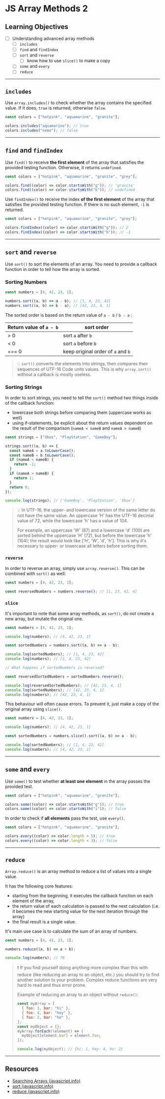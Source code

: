 # JS Array Methods 2

## Learning Objectives

- [ ] Understanding advanced array methods
  - [ ] `includes`
  - [ ] `find` and `findIndex`
  - [ ] `sort` and `reverse`
    - [ ] know how to use `slice()` to make a copy
  - [ ] `some` and `every`
  - [ ] `reduce`

---

## `includes`

Use `array.includes()` to check whether the array contains the specified value. If it does, `true`
is returned, otherwise `false`.

```js
const colors = ["hotpink", "aquamarine", "granite"];

colors.includes("aquamarine"); // true
colors.includes("nemo"); // false
```

---

## `find` and `findIndex`

Use `find()` to receive **the first element** of the array that satisfies the provided testing
function. Otherwise, it returns `undefined`.

```js
const colors = ["hotpink", "aquamarine", "granite", "grey"];

colors.find((color) => color.startsWith("g")); // 'granite'
colors.find((color) => color.startsWith("b")); // undefined
```

Use `findIndex()` to receive the index **of the first element** of the array that satisfies the
provided testing function. If there is no such element, `-1` is returned.

```js
const colors = ["hotpink", "aquamarine", "granite", "grey"];

colors.findIndex((color) => color.startsWith("g")); // 2
colors.findIndex((color) => color.startsWith("b")); // -1
```

---

## `sort` and `reverse`

Use `sort()` to sort the elements of an array. You need to provide a callback function in order to
tell how the array is sorted.

### Sorting Numbers

```js
const numbers = [4, 42, 23, 1];

numbers.sort((a, b) => a - b); // [1, 4, 23, 42]
numbers.sort((a, b) => b - a); // [42, 23, 4, 1]
```

The sorted order is based on the return value of `a - b` / `b - a` :

| Return value of `a - b` | sort order                         |
| ----------------------- | ---------------------------------- |
| > 0                     | sort `a` after `b`                 |
| < 0                     | sort `a` before `b`                |
| === 0                   | keep original order of `a` and `b` |

> 💡 `sort()` converts the elements into strings, then compares their sequences of UTF-16 Code units
> values. This is why `array.sort()` without a callback is mostly useless.

### Sorting Strings

In order to sort strings, you need to tell the `sort()` method two things inside of the callback
function:

- lowercase both strings before comparing them (uppercase works as well)
- using if-statements, be explicit about the return values dependent on the result of the comparison
  (`nameA < nameB` and `nameA > nameB`)

```js
const strings = ["Xbox", "PlayStation", "GameBoy"];

strings.sort((a, b) => {
  const nameA = a.toLowerCase();
  const nameB = b.toLowerCase();
  if (nameA < nameB) {
    return -1;
  }
  if (nameA > nameB) {
    return 1;
  }
  return 0;
});

console.log(strings); // ['GameBoy', 'PlayStation', 'Xbox']
```

> 💡 In UTF-16, the upper- and lowercase version of the same letter do not have the same value. An
> uppercase 'H' has the UTF-16 decimal value of 72, while the lowercase 'h' has a value of 104.
>
> For example, an uppercase 'W' (87) and a lowercase 'd' (100) are sorted behind the uppercase 'H'
> (72), but before the lowercase 'h' (104); the result would look like ['H', 'W', 'd', 'h']. This is
> why it's necessary to upper- or lowercase all letters before sorting them.

### `reverse`

In order to reverse an array, simply use `array.reverse()`. This can be combined with `sort()` as
well:

```js
const numbers = [4, 42, 23, 1];

const reversedNumbers = numbers.reverse(); // [1, 23, 42, 4]
```

### `slice`

It's important to note that some array methods, as `sort()`, do not create a new array, but mutate
the original one.

```js
const numbers = [4, 42, 23, 1];

console.log(numbers); // [4, 42, 23, 1]

const sortedNumbers = numbers.sort((a, b) => a - b);

console.log(sortedNumbers); // [1, 4, 23, 42]
console.log(numbers); // [1, 4, 23, 42]

// What happens if sortedNumbers is reversed?

const reversedSortedNumbers = sortedNumbers.reverse();

console.log(reversedSortedNumbers); // [42, 23, 4, 1]
console.log(sortedNumbers); // [42, 23, 4, 1]
console.log(numbers); // [42, 23, 4, 1]
```

This behaviour will often cause errors. To prevent it, just make a copy of the original array using
`slice()`.

```js
const numbers = [4, 42, 23, 1];

console.log(numbers); // [4, 42, 23, 1]

const sortedNumbers = numbers.slice().sort((a, b) => a - b);

console.log(sortedNumbers); // [1, 4, 23, 42]
console.log(numbers); // [4, 42, 23, 1]
```

---

## `some` and `every`

Use `some()` to test whether **at least one element** in the array passes the provided test.

```js
const colors = ["hotpink", "aquamarine", "granite"];

colors.some((color) => color.startsWith("g")); // true
colors.some((color) => color.startsWith("i")); // false
```

In order to check if **all elements** pass the test, use `every()`.

```js
const colors = ["hotpink", "aquamarine", "granite"];

colors.every((color) => color.length > 5); // true
colors.every((color) => color.length < 3); // false
```

---

## `reduce`

`Array.reduce()` is an array method to reduce a list of values into a single value.

It has the following core features:

- starting from the beginning, it executes the callback function on each element of the array,
- the return value of each calculation is passed to the next calculation (i.e. it becomes the new
  starting value for the next iteration through the array)
- the final result is a single value.

It's main use case is to calculate the sum of an array of numbers.

```js
const numbers = [4, 42, 23, 1];

numbers.reduce((a, b) => a + b);

console.log(numbers); // 70
```

> ❗️ If you find yourself doing anything more complex than this with reduce (like reducing an array
> to an object, etc.) you should try to find another solution to your problem. Complex reduce
> functions are very hard to read and thus error prone.
>
> Example of reducing an array to an object without `reduce()`:
>
> ```js
> const myArray = [
>   { foo: 1, bar: "hi" },
>   { foo: 4, bar: "hey" },
>   { foo: 2, bar: "ho" },
> ];
> const myObject = {};
> myArray.forEach((element) => {
>   myObject[element.bar] = element.foo;
> });
>
> console.log(myObject); // {hi: 1, hey: 4, ho: 2}
> ```

---

## Resources

- [Searching Arrays (javascript.info)](https://javascript.info/array-methods#searching-in-array)
- [sort (javascript.info)](https://javascript.info/array-methods#sort-fn)
- [reduce (javascript.info)](https://javascript.info/array-methods#reduce-reduceright)
